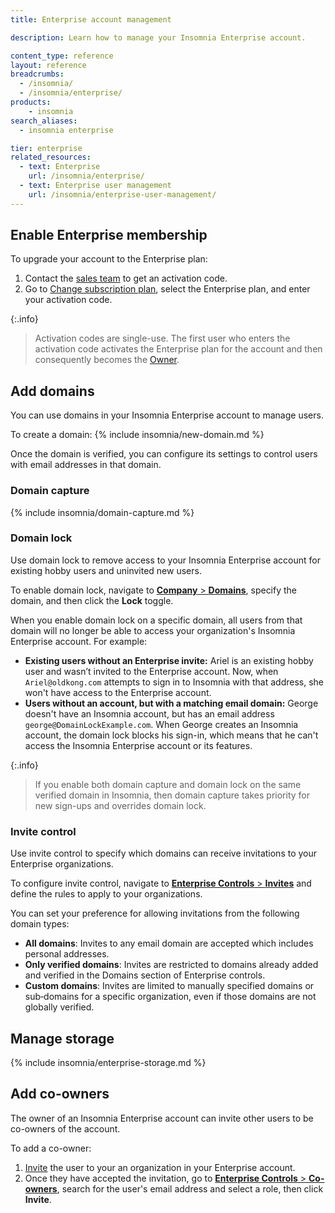 ```yaml
---
title: Enterprise account management

description: Learn how to manage your Insomnia Enterprise account.

content_type: reference
layout: reference
breadcrumbs: 
  - /insomnia/
  - /insomnia/enterprise/
products:
    - insomnia
search_aliases:
  - insomnia enterprise

tier: enterprise
related_resources:
  - text: Enterprise
    url: /insomnia/enterprise/
  - text: Enterprise user management
    url: /insomnia/enterprise-user-management/
---
```


## Enable Enterprise membership

To upgrade your account to the Enterprise plan:
1. Contact the [sales team](https://insomnia.rest/pricing/contact) to get an activation code.
1. Go to [Change subscription plan](https://app.insomnia.rest/app/subscription/update), select the Enterprise plan, and enter your activation code.

{:.info}
> Activation codes are single-use. The first user who enters the activation code activates the Enterprise plan for the account and then consequently becomes the [Owner](/insomnia/terminology/#user-roles).

## Add domains

You can use domains in your Insomnia Enterprise account to manage users.

To create a domain:
{% include insomnia/new-domain.md %}

Once the domain is verified, you can configure its settings to control users with email addresses in that domain.

### Domain capture

{% include insomnia/domain-capture.md %}

### Domain lock

Use domain lock to remove access to your Insomnia Enterprise account for existing hobby users and uninvited new users.

To enable domain lock, navigate to [**Company** > **Domains**](https://app.insomnia.rest/app/enterprise/domains/list), specify the domain, and then click the **Lock** toggle.

When you enable domain lock on a specific domain, all users from that domain will no longer be able to access your organization's Insomnia Enterprise account. For example:
- **Existing users without an Enterprise invite:** Ariel is an existing hobby user and wasn’t invited to the Enterprise account. Now, when `Ariel@oldkong.com` attempts to sign in to Insomnia with that address, she won't have access to the Enterprise account.
- **Users without an account, but with a matching email domain:** George doesn't have an Insomnia account, but has an email address `george@DomainLockExample.com`. When George creates an Insomnia account, the domain lock blocks his sign-in, which means that he can't access the Insomnia Enterprise account or its features.

{:.info}
> If you enable both domain capture and domain lock on the same verified domain in Insomnia, then domain capture takes priority for new sign-ups and overrides domain lock.

### Invite control
Use invite control to specify which domains can receive invitations to your Enterprise organizations.

To configure invite control, navigate to [**Enterprise Controls** > **Invites**](https://app.insomnia.rest/app/enterprise/invite) and define the rules to apply to your organizations.

You can set your preference for allowing invitations from the following domain types:
- **All domains**: Invites to any email domain are accepted which includes personal addresses.
- **Only verified domains**: Invites are restricted to domains already added and verified in the Domains section of Enterprise controls.
- **Custom domains**: Invites are limited to manually specified domains or sub‑domains for a specific organization, even if those domains are not globally verified.

## Manage storage

{% include insomnia/enterprise-storage.md %}

## Add co-owners

The owner of an Insomnia Enterprise account can invite other users to be co-owners of the account.

To add a co-owner:
1. [Invite](/insomnia/organizations/#invite-users-to-your-organization) the user to your an organization in your Enterprise account.
1. Once they have accepted the invitation, go to [**Enterprise Controls** > **Co-owners**](https://app.insomnia.rest/app/enterprise/co-owners), search for the user's email address and select a role, then click **Invite**.
